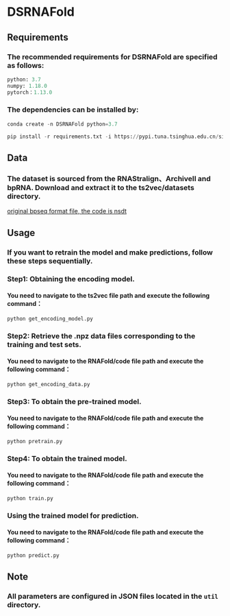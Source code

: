 # DSRNAFold

## Requirements

### The recommended requirements for DSRNAFold are specified as follows:

```python
python: 3.7
numpy: 1.18.0
pytorch：1.13.0
```

### The dependencies can be installed by:
```python
conda create -n DSRNAFold python=3.7
```
```python
pip install -r requirements.txt -i https://pypi.tuna.tsinghua.edu.cn/simple
```

## Data

### The dataset is sourced from the RNAStralign、ArchiveII and bpRNA. Download and extract it to the ts2vec/datasets directory.
[original bpseq format file, the code is nsdt](https://pan.baidu.com/s/1wxnsEe9j12EAacZhUWAFvA?pwd=nsdt)


## Usage

### If you want to retrain the model and make predictions, follow these steps sequentially.

### Step1: Obtaining the encoding model.

#### You need to navigate to the ts2vec file path and execute the following command：
```python
python get_encoding_model.py
```

###  Step2: Retrieve the .npz data files corresponding to the training and test sets.

#### You need to navigate to the RNAFold/code file path and execute the following command：

```python
python get_encoding_data.py
```

### Step3: To obtain the pre-trained model.

####  You need to navigate to the RNAFold/code file path and execute the following command：

```python
python pretrain.py

```

### Step4: To obtain the trained model.
####  You need to navigate to the RNAFold/code file path and execute the following command：
```python
python train.py
```

### Using the trained model for prediction.
####  You need to navigate to the RNAFold/code file path and execute the following command：
```python
python predict.py
```

## Note

### All parameters are configured in JSON files located in the `util` directory.
